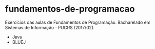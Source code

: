# fundamentos-de-programacao

Exercícios das aulas de Fundamentos de Programação.
Bacharelado em Sistemas de Informação - PUCRS (2017/02).

- Java
- BLUEJ
